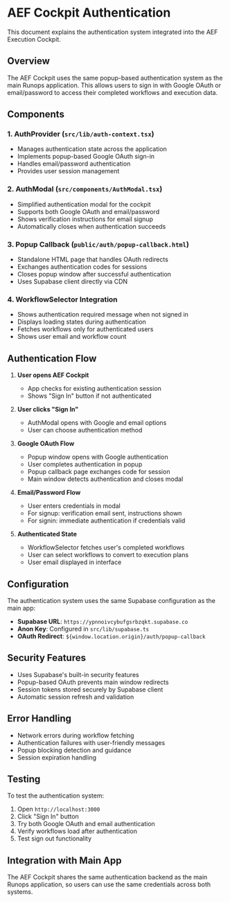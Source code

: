 # AEF Cockpit Authentication

This document explains the authentication system integrated into the AEF Execution Cockpit.

## Overview

The AEF Cockpit uses the same popup-based authentication system as the main Runops application. This allows users to sign in with Google OAuth or email/password to access their completed workflows and execution data.

## Components

### 1. AuthProvider (`src/lib/auth-context.tsx`)
- Manages authentication state across the application
- Implements popup-based Google OAuth sign-in
- Handles email/password authentication
- Provides user session management

### 2. AuthModal (`src/components/AuthModal.tsx`)
- Simplified authentication modal for the cockpit
- Supports both Google OAuth and email/password
- Shows verification instructions for email signup
- Automatically closes when authentication succeeds

### 3. Popup Callback (`public/auth/popup-callback.html`)
- Standalone HTML page that handles OAuth redirects
- Exchanges authentication codes for sessions
- Closes popup window after successful authentication
- Uses Supabase client directly via CDN

### 4. WorkflowSelector Integration
- Shows authentication required message when not signed in
- Displays loading states during authentication
- Fetches workflows only for authenticated users
- Shows user email and workflow count

## Authentication Flow

1. **User opens AEF Cockpit**
   - App checks for existing authentication session
   - Shows "Sign In" button if not authenticated

2. **User clicks "Sign In"**
   - AuthModal opens with Google and email options
   - User can choose authentication method

3. **Google OAuth Flow**
   - Popup window opens with Google authentication
   - User completes authentication in popup
   - Popup callback page exchanges code for session
   - Main window detects authentication and closes modal

4. **Email/Password Flow**
   - User enters credentials in modal
   - For signup: verification email sent, instructions shown
   - For signin: immediate authentication if credentials valid

5. **Authenticated State**
   - WorkflowSelector fetches user's completed workflows
   - User can select workflows to convert to execution plans
   - User email displayed in interface

## Configuration

The authentication system uses the same Supabase configuration as the main app:

- **Supabase URL**: `https://ypnnoivcybufgsrbzqkt.supabase.co`
- **Anon Key**: Configured in `src/lib/supabase.ts`
- **OAuth Redirect**: `${window.location.origin}/auth/popup-callback`

## Security Features

- Uses Supabase's built-in security features
- Popup-based OAuth prevents main window redirects
- Session tokens stored securely by Supabase client
- Automatic session refresh and validation

## Error Handling

- Network errors during workflow fetching
- Authentication failures with user-friendly messages
- Popup blocking detection and guidance
- Session expiration handling

## Testing

To test the authentication system:

1. Open `http://localhost:3000`
2. Click "Sign In" button
3. Try both Google OAuth and email authentication
4. Verify workflows load after authentication
5. Test sign out functionality

## Integration with Main App

The AEF Cockpit shares the same authentication backend as the main Runops application, so users can use the same credentials across both systems. 
